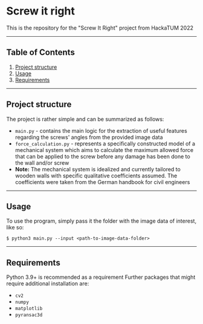 # Screw it right

This is the repository for the "Screw It Right" project from HackaTUM 2022

---

## Table of Contents

1. [Project structure](#project-structure)
1. [Usage](#usage)
1. [Requirements](#requirements)

---

## Project structure

The project is rather simple and can be summarized as follows:

- `main.py` - contains the main logic for the extraction of useful features regarding the screws' angles from the provided image data
- `force_calculation.py` - represents a specifically constructed model of a mechanical system which aims to calculate the maximum allowed force that can be applied to the screw before any damage has been done to the wall and/or screw
- **Note:** The mechanical system is idealized and currently tailored to wooden walls with specific qualitative coefficients assumed. The coefficients were taken from the German handbook for civil engineers

---

## Usage

To use the program, simply pass it the folder with the image data of interest, like so:

```
$ python3 main.py --input <path-to-image-data-folder>
```

---

## Requirements

Python 3.9+ is recommended as a requirement
Further packages that might require additional installation are:

- `cv2`
- `numpy`
- `matplotlib`
- `pyransac3d`

